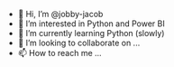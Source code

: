 - 👋 Hi, I’m @jobby-jacob
- 👀 I’m interested in Python and Power BI
- 🌱 I’m currently learning Python (slowly)
- 💞️ I’m looking to collaborate on ...
- 📫 How to reach me ...

<!---
jobby-jacob/jobby-jacob is a ✨ special ✨ repository because its `README.md` (this file) appears on your GitHub profile.
You can click the Preview link to take a look at your changes.
--->
